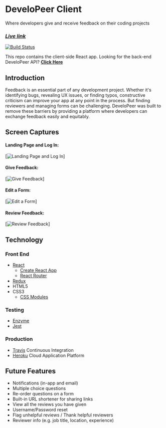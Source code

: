 # DeveloPeer Client

Where developers give and receive feedback on their coding projects

### **_[Live link](https://developeer.herokuapp.com/)_**

[![Build Status](https://www.travis-ci.com/fastlain/developeer-client.svg?branch=master)](https://www.travis-ci.com/fastlain/developeer-client)

This repo contains the client-side React app. Looking for the back-end DeveloPeer API? **[Click Here](https://github.com/fastlain/developeer-api)**

## Introduction

Feedback is an essential part of any development project. Whether it's identifying bugs, revealing UX issues, or finding typos, constructive criticism can improve your app at any point in the process. But finding reviewers and managing forms can be challenging. DeveloPeer was built to remove these barriers by providing a platform where developers can exchange feedback easily and equitably.

## Screen Captures
#### Landing Page and Log In:
[![Landing Page and Log In](https://i.gyazo.com/265cdf6a3c99454028504bc538b0d8bc.gif)]

#### Give Feedback:
[![Give Feedback](https://i.gyazo.com/09061dfeb25504f2a838ec89854bbab0.gif)]

#### Edit a Form: 
[![Edit a Form](https://i.gyazo.com/547804b2afd42d6b585ded5f10ff6f7d.gif)]

#### Review Feedback:
[![Review Feedback](https://i.gyazo.com/8c6f674f972021d5741ac36926969d9a.gif)]

## Technology

### Front End
* [React](https://reactjs.org/)
    * [Create React App](https://reactjs.org/docs/create-a-new-react-app.html)
    * [React Router](https://reacttraining.com/react-router/)
* [Redux](https://redux.js.org/)
* HTML5
* CSS3
    * [CSS Modules](https://github.com/css-modules/css-modules)

### Testing
* [Enzyme](https://airbnb.io/enzyme/)
* [Jest](https://jestjs.io/en/)

### Production
* [Travis](https://travis-ci.org/) Continuous Integration
* [Heroku](https://www.heroku.com/) Cloud Application Platform

## Future Features
* Notifications (in-app and email)
* Multiple choice questions
* Re-order questions on a form
* Built-in URL shortener for sharing links
* View all the reviews you have given
* Username/Password reset
* Flag unhelpful reviews / Thank helpful reviewers
* Reviewer info (e.g. job title, location, experience)